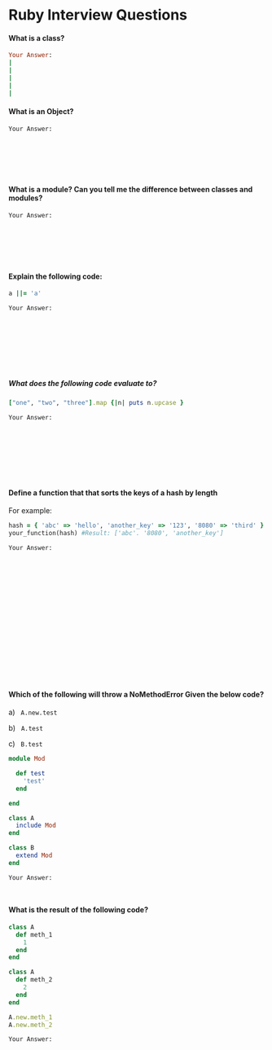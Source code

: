 # Ruby Interview Questions
#### What is a class?
```ruby 
Your Answer:
|
|
|
|
|
```

#### What is an Object?
``` 
Your Answer:







```  
#### What is a module? Can you tell me the difference between classes and modules?
``` 
Your Answer:







```
#### Explain the following code:
```ruby
a ||= 'a'   
```
``` 
Your Answer:









```
##### What does the following code evaluate to?
```ruby
["one", "two", "three"].map {|n| puts n.upcase }
```
``` 
Your Answer:









```

#### Define a function that that sorts the keys of a hash by length
For example:
```ruby
hash = { 'abc' => 'hello', 'another_key' => '123', '8080' => 'third' }
your_function(hash) #Result: ['abc'. '8080', 'another_key']
```
``` 
Your Answer:



















```
#### Which of the following will throw a NoMethodError Given the below code?
a) ` A.new.test`

b) ` A.test`

c) ` B.test`

```ruby
module Mod

  def test
    'test'
  end

end

class A
  include Mod
end

class B
  extend Mod
end

```
``` 
Your Answer:



```

#### What is the result of the following code?
```ruby
class A
  def meth_1
    1
  end
end

class A
  def meth_2
    2
  end
end

A.new.meth_1
A.new.meth_2
```
``` 
Your Answer:




```
